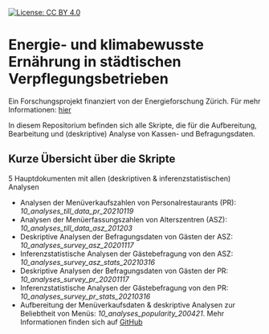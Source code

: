 [![License: CC BY 4.0](https://img.shields.io/badge/License-CC%20BY%204.0-lightgrey.svg)](https://creativecommons.org/licenses/by/4.0/)


# Energie- und klimabewusste Ernährung in städtischen Verpflegungsbetrieben

Ein Forschungsprojekt finanziert von der Energieforschung Zürich. Für mehr Informationen: [hier](https://energieforschung-zuerich.ch/de/projekte/energie-und-klimabewusste-ernahrung-stadtischen-verpflegungsbetrieben/)

In diesem Repositorium befinden sich alle Skripte, die für die Aufbereitung, Bearbeitung und (deskriptive) Analyse von Kassen- und Befragungsdaten.

## Kurze Übersicht über die Skripte

5 Hauptdokumenten mit allen (deskriptiven & inferenzstatistischen) Analysen

- Analysen der Menüverkaufszahlen von Personalrestaurants (PR): *10_analyses_till_data_pr_20210119*
- Analysen der Menüerfassungszahlen von Alterszentren (ASZ): *10_analyses_till_data_asz_201203*
- Deskriptive Analysen der Befragungsdaten von Gästen der ASZ: *10_analyses_survey_asz_20201117*
- Inferenzstatistische Analysen der Gästebefragung von den ASZ: *10_analyses_survey_asz_stats_20210316*
- Deskriptive Analysen der Befragungsdaten von Gästen der PR: *10_analyses_survey_pr_20201117*
- Inferenzstatistische Analysen der Gästebefragung von den PR: *10_analyses_survey_pr_stats_20210316*
- Aufbereitung der Menüverkaufsdaten & deskriptive Analysen zur Beliebtheit von Menüs: *10_analyses_popularity_200421*. Mehr Informationen finden sich auf [GitHub](https://github.com/biomodelling/menu_beliebtheit)





